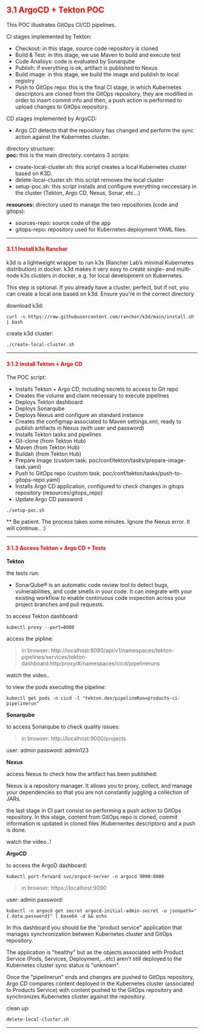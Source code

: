 ## <font color='red'> 3.1 ArgoCD + Tekton POC</font>
This POC illustrates GitOps CI/CD pipelines. 

CI stages implemented by Tekton:
* Checkout: in this stage, source code repository is cloned
* Build & Test: in this stage, we use Maven to build and execute test
* Code Analisys: code is evaluated by Sonarqube
* Publish: if everything is ok, artifact is published to Nexus
* Build image: in this stage, we build the image and publish to local registry
* Push to GitOps repo: this is the final CI stage, in which Kubernetes descriptors are cloned from the GitOps repository, they are modified in order to insert commit info and then, a push action is performed to upload changes to GitOps repository.

CD stages implemented by ArgoCD:
* Argo CD detects that the repository has changed and perform the sync action against the Kubernetes cluster.

directory structure:  
**poc:** this is the main directory. contains 3 scripts:
* create-local-cluster.sh: this script creates a local Kubernetes cluster based on K3D.
* delete-local-cluster.sh: this script removes the local cluster
* setup-poc.sh: this script installs and configure everything neccessary in the cluster (Tekton, Argo CD, Nexus, Sonar, etc...)
  
**resources:** directory used to manage the two repositories (code and gitops):
* sources-repo: source code of the app 
* gitops-repo: repository used for Kubernetes deployment YAML files.

---

#### <font color='red'> 3.1.1 Install k3s Rancher</font>
k3d is a lightweight wrapper to run k3s (Rancher Lab’s minimal Kubernetes distribution) in docker.
k3d makes it very easy to create single- and multi-node k3s clusters in docker, e.g. for local development on Kubernetes.

This step is optional. If you already have a cluster, perfect, but if not, you can create a local one based on k3d.
Ensure you're in the correct directory

download k3d:
```
curl -s https://raw.githubusercontent.com/rancher/k3d/main/install.sh | bash
```
create k3d cluster:
```
./create-local-cluster.sh
```

---

#### <font color='red'> 3.1.2 Install Tekton + Argo CD</font>
The POC script:
* Installs Tekton + Argo CD, including secrets to access to Git repo
* Creates the volume and claim necessary to execute pipelines
* Deploys Tekton dashboard
* Deploys Sonarqube
* Deploys Nexus and configure an standard instance
* Creates the configmap associated to Maven settings.xml, ready to publish artifacts in Nexus (with user and password)
* Installs Tekton tasks and pipelines
* Git-clone (from Tekton Hub)
* Maven (from Tekton Hub)
* Buildah (from Tekton Hub)
* Prepare Image (custom task: poc/conf/tekton/tasks/prepare-image-task.yaml)
* Push to GitOps repo (custom task: poc/conf/tekton/tasks/push-to-gitops-repo.yaml)
* Installs Argo CD application, configured to check changes in gitops repository (resources/gitops_repo)
* Update Argo CD password

```
./setup-poc.sh
```
** Be patient. The process takes some minutes. Ignore the Nexus error. It will continue..  :)

---

#### <font color='red'> 3.1.3 Access Tekton + Argo CD + Tests</font>

**Tekton**  

the tests run:
* SonarQube® is an automatic code review tool to detect bugs, vulnerabilities, and code smells in your code. It can integrate with your existing workflow to enable continuous code inspection across your project branches and pull requests.


to access Tekton dashboard:
```
kubectl proxy --port=8080
```
access the pipline:

  > in browser: http://localhost:8080/api/v1/namespaces/tekton-pipelines/services/tekton-dashboard:http/proxy/#/namespaces/cicd/pipelineruns

watch the video..

to view the pods executing the pipeline:
```
kubectl get pods -n cicd -l "tekton.dev/pipelineRun=products-ci-pipelinerun"
```

**Sonarqube**

to access Sonarqube to check quality issues:

  > in browser: http://localhost:9000/projects

user: admin
password: admin123  

**Nexus**

access Nexus to check how the artifact has been published:

Nexus is a repository manager. It allows you to proxy, collect, and manage your dependencies so that you are not constantly juggling a collection of JARs. 

the last stage in CI part consist on performing a push action to GitOps repository. In this stage, content from GitOps repo is cloned, commit information is updated in cloned files (Kubernentes descriptors) and a push is done. 

watch the video..!

**ArgoCD**  

to access the ArgoD dashboard:
```
kubectl port-forward svc/argocd-server -n argocd 9090:8080
```

  > in browser: https://localhost:9090

user: admin
password: 
```
kubectl -n argocd get secret argocd-initial-admin-secret -o jsonpath="{.data.password}" | base64 -d && echo
```

In this dashboard you should be the "product service" application that manages synchronization between Kubernetes cluster and GitOps repository.

The application is "healthy" but as the objects associated with Product Service (Pods, Services, Deployment,...etc) aren't still deployed to the Kubernetes cluster sync status is "unknown".

Once the "pipelinerun" ends and changes are pushed to GitOps repository, Argo CD compares content deployed in the Kubernetes cluster (associated to Products Service) with content pushed to the GitOps repository and synchronizes Kubernetes cluster against the repository.



clean up:
```
delete-local-cluster.sh
```

---
